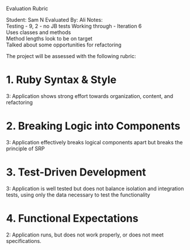 Evaluation Rubric

Student: Sam N
Evaluated By: Ali
Notes:  
Testing - 9, 2 - no JB tests
Working through - Iteration 6  
Uses classes and methods  
Method lengths look to be on target  
Talked about some opportunities for refactoring  

The project will be assessed with the following rubric:

# 1. Ruby Syntax & Style

3: Application shows strong effort towards organization, content, and refactoring

# 2. Breaking Logic into Components

3: Application effectively breaks logical components apart but breaks the principle of SRP

# 3. Test-Driven Development

3: Application is well tested but does not balance isolation and integration tests, using only the data necessary to test the functionality

# 4. Functional Expectations

2: Application runs, but does not work properly, or does not meet specifications.
